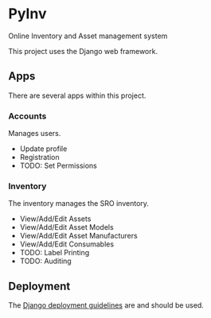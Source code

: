 # PyInv 

Online Inventory and Asset management system

This project uses the Django web framework.

## Apps

There are several apps within this project.

### Accounts

Manages users.

- Update profile
- Registration
- TODO: Set Permissions

### Inventory

The inventory manages the SRO inventory.

- View/Add/Edit Assets
- View/Add/Edit Asset Models
- View/Add/Edit Asset Manufacturers
- View/Add/Edit Consumables
- TODO: Label Printing
- TODO: Auditing

## Deployment

The [Django deployment guidelines](https://docs.djangoproject.com/en/3.0/howto/deployment/) are and should be used.
